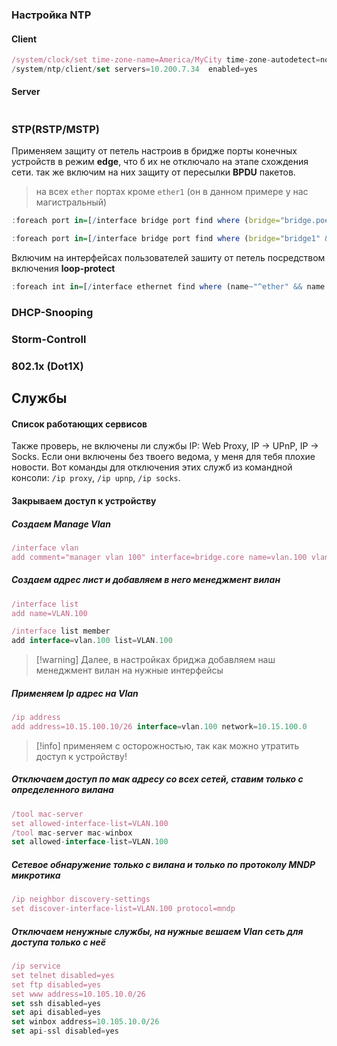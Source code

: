 ### Настройка NTP
#### Client
```js
/system/clock/set time-zone-name=America/MyCity time-zone-autodetect=no
/system/ntp/client/set servers=10.200.7.34  enabled=yes
```
#### Server
```
```
### STP(RSTP/MSTP)
Применяем защиту от петель настроив в бридже порты конечных устройств в режим **edge**, что б их не отключало на этапе схождения сети. так же включим на них защиту от пересылки **BPDU** пакетов.
> на всех `ether` портах кроме `ether1` (он в данном примере у нас магистральный)
```r
:foreach port in=[/interface bridge port find where (bridge="bridge.poe" && interface!="ether1")] do={/interface bridge port set $port edge=yes bpdu-guard=yes}  
```

```r
:foreach port in=[/interface bridge port find where (bridge="bridge1" && interface~"ether")] do={/interface bridge port set $port edge=yes bpdu-guard=yes}
```
Включим на интерфейсах пользователей зашиту от петель посредством включения **loop-protect**
```r
:foreach int in=[/interface ethernet find where (name~"^ether" && name!="ether1")] do={/interface ethernet set $int loop-protect=on}
```
### DHCP-Snooping
### Storm-Controll
### 802.1x (Dot1X)

## Службы
#### Список работающих сервисов
Также проверь, не включены ли службы IP: Web Proxy, IP → UPnP, IP → Socks. Если они включены без твоего ведома, у меня для тебя плохие новости. Вот команды для отключения этих служб из командной консоли: `/ip proxy`, `/ip upnp`, `/ip socks`.


#### Закрываем доступ к устройству
##### Создаем Manage Vlan
```js
/interface vlan
add comment="manager vlan 100" interface=bridge.core name=vlan.100 vlan-id=100
```
##### Создаем адрес лист и добавляем в него менеджмент вилан
```js
/interface list
add name=VLAN.100

/interface list member
add interface=vlan.100 list=VLAN.100
```
> [!warning]  Далее, в настройках бриджа добавляем наш менеджмент вилан на нужные интерфейсы
##### Применяем Ip адрес на Vlan
```js
/ip address
add address=10.15.100.10/26 interface=vlan.100 network=10.15.100.0
```
> [!info]  применяем с осторожностью, так как можно утратить доступ к устройству!
##### Отключаем доступ по мак адресу со всех сетей, ставим только с определенного вилана
```js
/tool mac-server
set allowed-interface-list=VLAN.100
/tool mac-server mac-winbox
set allowed-interface-list=VLAN.100
```
##### Сетевое обнаружение только с вилана и только по протоколу **MNDP** микротика
```js
/ip neighbor discovery-settings
set discover-interface-list=VLAN.100 protocol=mndp
```

##### Отключаем ненужные службы, на нужные вешаем Vlan сеть для доступа только с неё
```js
/ip service
set telnet disabled=yes
set ftp disabled=yes
set www address=10.105.10.0/26
set ssh disabled=yes
set api disabled=yes
set winbox address=10.105.10.0/26
set api-ssl disabled=yes
```